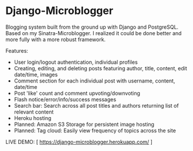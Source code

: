 Django-Microblogger
===================

Blogging system built from the ground up with Django and PostgreSQL. 
Based on my Sinatra-Microblogger. I realized it could be done better and more fully with a more robust framework.

Features:
* User login/logout authentication, individual profiles
* Creating, editing, and deleting posts featuring author, title, content, edit date/time, images
* Comment section for each individual post with username, content, date/time
* Post 'like' count and comment upvoting/downvoting
* Flash notice/error/info/success messages
* Search bar: Search across all post titles and authors returning list of relevant content
* Heroku hosting
* Planned: Amazon S3 Storage for persistent image hosting
* Planned: Tag cloud: Easily view frequency of topics across the site

LIVE DEMO: [ https://django-microblogger.herokuapp.com/ ]
